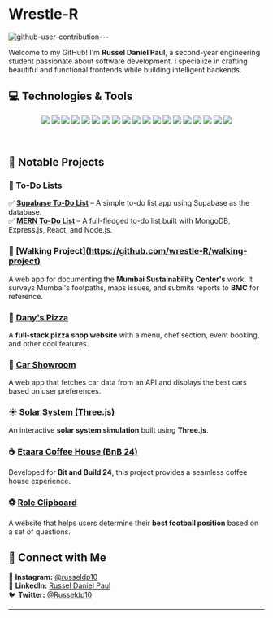 
# Wrestle-R  

![github-user-contribution](https://github.com/user-attachments/assets/f388bfb1-7ea9-41a2-876e-4957a013fe78)---

Welcome to my GitHub! I'm **Russel Daniel Paul**, a second-year engineering student passionate about software development. I specialize in crafting beautiful and functional frontends while building intelligent backends.  

## 💻 Technologies & Tools  
<p align="center">
  <!-- Languages -->
  <img src="https://img.shields.io/badge/-Java-ED8B00?style=for-the-badge&logo=java&logoColor=white" />
  <img src="https://img.shields.io/badge/-JavaScript-F7DF1E?style=for-the-badge&logo=javascript&logoColor=black" />
  <img src="https://img.shields.io/badge/-SQL-4479A1?style=for-the-badge&logo=postgresql&logoColor=white" />
  <img src="https://img.shields.io/badge/-HTML5-E34F26?style=for-the-badge&logo=html5&logoColor=white" />
  <img src="https://img.shields.io/badge/-CSS3-1572B6?style=for-the-badge&logo=css3&logoColor=white" />
  <!-- Frontend -->
  <img src="https://img.shields.io/badge/-React.js-61DAFB?style=for-the-badge&logo=react&logoColor=black" />
  <img src="https://img.shields.io/badge/-Next.js-000000?style=for-the-badge&logo=next.js&logoColor=white" />
  <img src="https://img.shields.io/badge/-Tailwind_CSS-38B2AC?style=for-the-badge&logo=tailwind-css&logoColor=white" />
  <img src="https://img.shields.io/badge/-Framer_Motion-0055FF?style=for-the-badge&logo=framer&logoColor=white" />
  <!-- Backend -->
  <img src="https://img.shields.io/badge/-Node.js-339933?style=for-the-badge&logo=node.js&logoColor=white" />
  <img src="https://img.shields.io/badge/-Express.js-000000?style=for-the-badge&logo=express&logoColor=white" />
  <!-- Databases -->
  <img src="https://img.shields.io/badge/-MongoDB-47A248?style=for-the-badge&logo=mongodb&logoColor=white" />
  <img src="https://img.shields.io/badge/-PostgreSQL-4169E1?style=for-the-badge&logo=postgresql&logoColor=white" />
  <img src="https://img.shields.io/badge/-Mongoose-880000?style=for-the-badge&logo=mongodb&logoColor=white" />
  <img src="https://img.shields.io/badge/-Supabase-3ECF8E?style=for-the-badge&logo=supabase&logoColor=white" />
  <!-- Tools -->
  <img src="https://img.shields.io/badge/-Git-F05032?style=for-the-badge&logo=git&logoColor=white" />
  <img src="https://img.shields.io/badge/-Socket.IO-010101?style=for-the-badge&logo=socket.io&logoColor=white" />
  <img src="https://img.shields.io/badge/-JWT-000000?style=for-the-badge&logo=json-web-tokens&logoColor=white" />
  <img src="https://img.shields.io/badge/-Vercel-000000?style=for-the-badge&logo=vercel&logoColor=white" />
</p>

<br /> 

## 📌 Notable Projects  

### 📝 To-Do Lists  
✅ [**Supabase To-Do List**](https://github.com/wrestle-R/To-Do-List-frontend-) – A simple to-do list app using Supabase as the database.  
✅ [**MERN To-Do List**](https://github.com/wrestle-R/To-do-list) – A full-fledged to-do list built with MongoDB, Express.js, React, and Node.js.  

### 🚶 [**Walking Project**][(https://github.com/wrestle-R/walking-project)](https://wrestle-r.github.io/walking-project/)  
A web app for documenting the **Mumbai Sustainability Center's** work. It surveys Mumbai's footpaths, maps issues, and submits reports to **BMC** for reference.  

### 🍕 [**Dany's Pizza**](https://github.com/wrestle-R/Dany-s-Pizza)  
A **full-stack pizza shop website** with a menu, chef section, event booking, and other cool features.  

### 🚗 [**Car Showroom**](https://github.com/wrestle-R/Car-Showroom)  
A web app that fetches car data from an API and displays the best cars based on user preferences.  

### ☀️ [**Solar System (Three.js)**](https://github.com/wrestle-R/Solar-System)  
An interactive **solar system simulation** built using **Three.js**.  

### ☕ [**Etaara Coffee House (BnB 24)**](https://github.com/wrestle-R/Bnb-24)  
Developed for **Bit and Build 24**, this project provides a seamless coffee house experience.  

### ⚽ [**Role Clipboard**](https://github.com/wrestle-R/RoleClipboard)  
A website that helps users determine their **best football position** based on a set of questions.  

## 📢 Connect with Me  
📸 **Instagram:** [@russeldp10](https://www.instagram.com/russeldp10/)  
💼 **LinkedIn:** [Russel Daniel Paul](https://www.linkedin.com/in/russel-daniel-970b8a303/)  
🐦 **Twitter:** [@Russeldp10](https://x.com/Russeldp10)  

---

